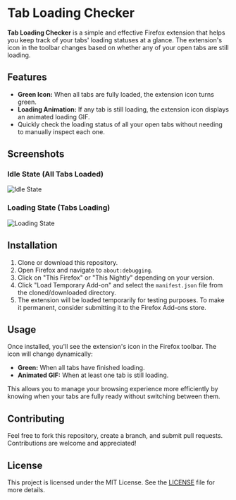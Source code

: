 # Tab Loading Checker

**Tab Loading Checker** is a simple and effective Firefox extension that helps you keep track of your tabs' loading statuses at a glance. The extension's icon in the toolbar changes based on whether any of your open tabs are still loading.

## Features

- **Green Icon:** When all tabs are fully loaded, the extension icon turns green.
- **Loading Animation:** If any tab is still loading, the extension icon displays an animated loading GIF.
- Quickly check the loading status of all your open tabs without needing to manually inspect each one.

## Screenshots

### Idle State (All Tabs Loaded)
![Idle State](https://github.com/SexyWerewolf/tab-loadnig-checker/blob/main/icon-demo.png?raw=true)

### Loading State (Tabs Loading)
![Loading State](https://github.com/SexyWerewolf/tab-loadnig-checker/blob/main/loading-demo.png?raw=true)

## Installation

1. Clone or download this repository.
2. Open Firefox and navigate to `about:debugging`.
3. Click on "This Firefox" or "This Nightly" depending on your version.
4. Click "Load Temporary Add-on" and select the `manifest.json` file from the cloned/downloaded directory.
5. The extension will be loaded temporarily for testing purposes. To make it permanent, consider submitting it to the Firefox Add-ons store.

## Usage

Once installed, you'll see the extension's icon in the Firefox toolbar. The icon will change dynamically:

- **Green:** When all tabs have finished loading.
- **Animated GIF:** When at least one tab is still loading.

This allows you to manage your browsing experience more efficiently by knowing when your tabs are fully ready without switching between them.

## Contributing

Feel free to fork this repository, create a branch, and submit pull requests. Contributions are welcome and appreciated!

## License

This project is licensed under the MIT License. See the [LICENSE](LICENSE) file for more details.
